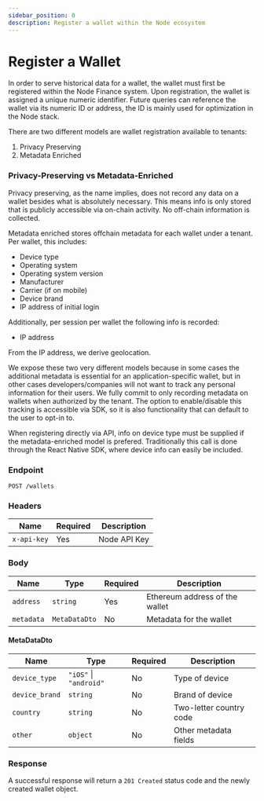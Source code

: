 ```yaml
---
sidebar_position: 0
description: Register a wallet within the Node ecosystem
---
```


# Register a Wallet

In order to serve historical data for a wallet, the wallet must first be registered within the Node Finance system. Upon registration, the wallet is assigned a unique numeric identifier. Future queries can reference the wallet via its numeric ID or address, the ID is mainly used for optimization in the Node stack.

There are two different models are wallet registration available to tenants:

1. Privacy Preserving
2. Metadata Enriched

### Privacy-Preserving vs Metadata-Enriched

Privacy preserving, as the name implies, does not record any data on a wallet besides what is absolutely necessary. This means info is only stored that is publicly accessible via on-chain activity. No off-chain information is collected.

Metadata enriched stores offchain metadata for each wallet under a tenant. Per wallet, this includes:

- Device type
- Operating system
- Operating system version
- Manufacturer
- Carrier (if on mobile)
- Device brand
- IP address of initial login

Additionally, per session per wallet the following info is recorded:

- IP address

From the IP address, we derive geolocation.

We expose these two very different models because in some cases the additional metadata is essential for an application-specific wallet, but in other cases developers/companies will not want to track any personal information for their users. We fully commit to only recording metadata on wallets when authorized by the tenant. The option to enable/disable this tracking is accessible via SDK, so it is also functionality that can default to the user to opt-in to.

When registering directly via API, info on device type must be supplied if the metadata-enriched model is prefered. Traditionally this call is done through the React Native SDK, where device info can easily be included.

### Endpoint

`POST /wallets`

### Headers

| Name        | Required | Description  |
| ----------- | -------- | ------------ |
| `x-api-key` | Yes      | Node API Key |

### Body

| Name       | Type          | Required | Description                    |
| ---------- | ------------- | -------- | ------------------------------ |
| `address`  | `string`      | Yes      | Ethereum address of the wallet |
| `metadata` | `MetaDataDto` | No       | Metadata for the wallet        |

#### MetaDataDto

| Name           | Type                       | Required | Description             |
| -------------- | -------------------------- | -------- | ----------------------- |
| `device_type`  | `"iOS"` &#124; `"android"` | No       | Type of device          |
| `device_brand` | `string`                   | No       | Brand of device         |
| `country`      | `string`                   | No       | Two-letter country code |
| `other`        | `object`                   | No       | Other metadata fields   |

### Response

A successful response will return a `201 Created` status code and the newly created wallet object.
